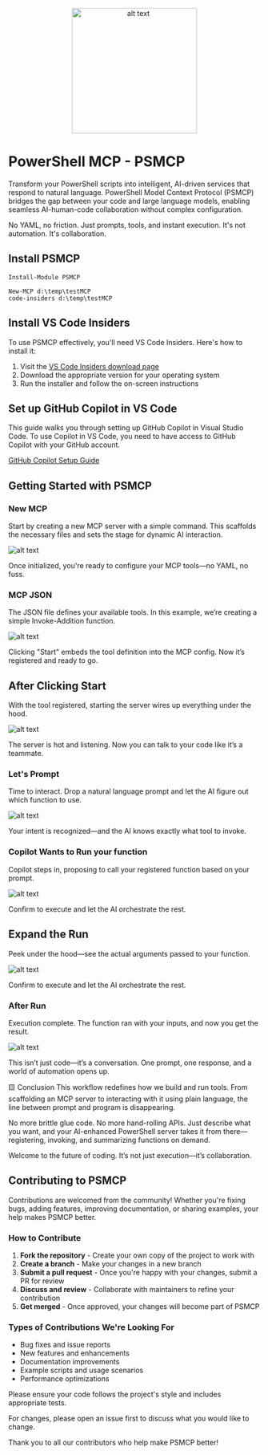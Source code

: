 <p align="center">
    <img src="media/mcp-logo.png" alt="alt text" width="250" height="250"/>
</p>

# PowerShell MCP - PSMCP

Transform your PowerShell scripts into intelligent, AI-driven services that respond to natural language. 
PowerShell Model Context Protocol (PSMCP) bridges the gap between your code and large language models, enabling seamless AI-human-code collaboration without complex configuration.

No YAML, no friction. Just prompts, tools, and instant execution.
It's not automation. It's collaboration.

## Install PSMCP

```
Install-Module PSMCP 

New-MCP d:\temp\testMCP
code-insiders d:\temp\testMCP
```

## Install VS Code Insiders

To use PSMCP effectively, you'll need VS Code Insiders. Here's how to install it:

1. Visit the [VS Code Insiders download page](https://code.visualstudio.com/insiders/)
2. Download the appropriate version for your operating system
3. Run the installer and follow the on-screen instructions


## Set up GitHub Copilot in VS Code
This guide walks you through setting up GitHub Copilot in Visual Studio Code. To use Copilot in VS Code, you need to have access to GitHub Copilot with your GitHub account.

[GitHub Copilot Setup Guide](https://code.visualstudio.com/docs/copilot/setup)


## Getting Started with PSMCP

### New MCP

Start by creating a new MCP server with a simple command. This scaffolds the necessary files and sets the stage for dynamic AI interaction.

![alt text](media/01-New-MCP.png)

Once initialized, you're ready to configure your MCP tools—no YAML, no fuss.


### MCP JSON

The JSON file defines your available tools. In this example, we’re creating a simple Invoke-Addition function.

![alt text](media/02-MCP-JSON.png)

Clicking "Start" embeds the tool definition into the MCP config. Now it’s registered and ready to go.

## After Clicking Start
With the tool registered, starting the server wires up everything under the hood.


![alt text](media/03-Running.png)

The server is hot and listening. Now you can talk to your code like it’s a teammate.

### Let's Prompt

Time to interact. Drop a natural language prompt and let the AI figure out which function to use.

![alt text](media/04-Prompt.png)

Your intent is recognized—and the AI knows exactly what tool to invoke.

### Copilot Wants to Run your function

Copilot steps in, proposing to call your registered function based on your prompt.

![alt text](media/05-InvokeAddition.png)

Confirm to execute and let the AI orchestrate the rest.

## Expand the Run
Peek under the hood—see the actual arguments passed to your function.

![alt text](media/06-ExpandRun.png)

Confirm to execute and let the AI orchestrate the rest.

### After Run
Execution complete. The function ran with your inputs, and now you get the result.

![alt text](media/07-AfterRun.png)

This isn’t just code—it’s a conversation. One prompt, one response, and a world of automation opens up.

🟨 Conclusion
This workflow redefines how we build and run tools. From scaffolding an MCP server to interacting with it using plain language, the line between prompt and program is disappearing.

No more brittle glue code. No more hand-rolling APIs. Just describe what you want, and your AI-enhanced PowerShell server takes it from there—registering, invoking, and summarizing functions on demand.

Welcome to the future of coding.
It’s not just execution—it’s collaboration.

## Contributing to PSMCP

Contributions are welcomed from the community! Whether you're fixing bugs, adding features, improving documentation, or sharing examples, your help makes PSMCP better.

### How to Contribute

1. **Fork the repository** - Create your own copy of the project to work with
2. **Create a branch** - Make your changes in a new branch
3. **Submit a pull request** - Once you're happy with your changes, submit a PR for review
4. **Discuss and review** - Collaborate with maintainers to refine your contribution
5. **Get merged** - Once approved, your changes will become part of PSMCP

### Types of Contributions We're Looking For

- Bug fixes and issue reports
- New features and enhancements
- Documentation improvements
- Example scripts and usage scenarios
- Performance optimizations

Please ensure your code follows the project's style and includes appropriate tests.

For changes, please open an issue first to discuss what you would like to change.

Thank you to all our contributors who help make PSMCP better!